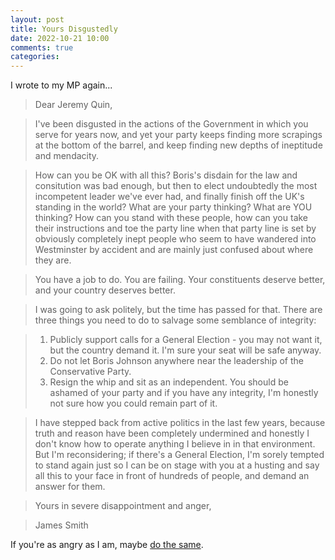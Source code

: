```yaml
---
layout: post
title: Yours Disgustedly
date: 2022-10-21 10:00
comments: true
categories:
---
```


I wrote to my MP again...

> Dear Jeremy Quin,

> I've been disgusted in the actions of the Government in which you serve for years now, and yet your party keeps finding more scrapings at the bottom of the barrel, and keep finding new depths of ineptitude and mendacity.

> How can you be OK with all this? Boris's disdain for the law and consitution was bad enough, but then to elect undoubtedly the most incompetent leader we've ever had, and finally finish off the UK's standing in the world? What are your party thinking? What are YOU thinking? How can you stand with these people, how can you take their instructions and toe the party line when that party line is set by obviously completely inept people who seem to have wandered into Westminster by accident and are mainly just confused about where they are.

> You have a job to do. You are failing. Your constituents deserve better, and your country deserves better.

> I was going to ask politely, but the time has passed for that. There are three things you need to do to salvage some semblance of integrity:

> 1. Publicly support calls for a General Election - you may not want it, but the country demand it. I'm sure your seat will be safe anyway.
> 2. Do not let Boris Johnson anywhere near the leadership of the Conservative Party.
> 3. Resign the whip and sit as an independent. You should be ashamed of your party and if you have any integrity, I'm honestly not sure how you could remain part of it.

> I have stepped back from active politics in the last few years, because truth and reason have been completely undermined and honestly I don't know how to operate anything I believe in in that environment. But I'm reconsidering; if there's a General Election, I'm sorely tempted to stand again just so I can be on stage with you at a husting and say all this to your face in front of hundreds of people, and demand an answer for them.

> Yours in severe disappointment and anger,

> James Smith

If you're as angry as I am, maybe [do the same](https://www.writetothem.com/).
